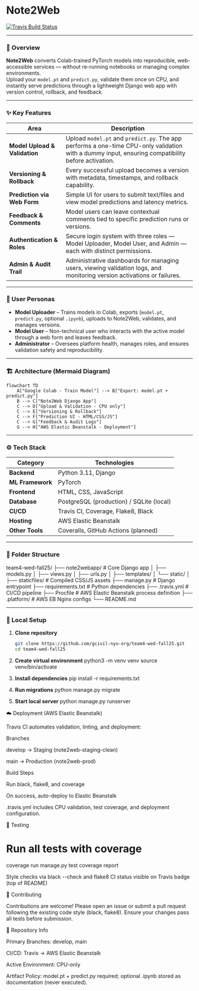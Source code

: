 # Note2Web  
[![Travis Build Status](https://app.travis-ci.com/gcivil-nyu-org/team4-wed-fall25.svg?token=9qX1QrRx4xW3zKHmcNRj&branch=develop)](https://app.travis-ci.com/gcivil-nyu-org/team4-wed-fall25)

---

### 🧠 Overview
**Note2Web** converts Colab-trained PyTorch models into reproducible, web-accessible services — without re-running notebooks or managing complex environments.  
Upload your `model.pt` and `predict.py`, validate them once on CPU, and instantly serve predictions through a lightweight Django web app with version control, rollback, and feedback.

---

### ✨ Key Features
| Area | Description |
|------|--------------|
| **Model Upload & Validation** | Upload `model.pt` and `predict.py`. The app performs a one-time CPU-only validation with a dummy input, ensuring compatibility before activation. |
| **Versioning & Rollback** | Every successful upload becomes a version with metadata, timestamps, and rollback capability. |
| **Prediction via Web Form** | Simple UI for users to submit text/files and view model predictions and latency metrics. |
| **Feedback & Comments** | Model users can leave contextual comments tied to specific prediction runs or versions. |
| **Authentication & Roles** | Secure login system with three roles — Model Uploader, Model User, and Admin — each with distinct permissions. |
| **Admin & Audit Trail** | Administrative dashboards for managing users, viewing validation logs, and monitoring version activations or failures. |

---

### 👥 User Personas
- **Model Uploader** – Trains models in Colab, exports (`model.pt`, `predict.py`, optional `.ipynb`), uploads to Note2Web, validates, and manages versions.  
- **Model User** – Non-technical user who interacts with the active model through a web form and leaves feedback.  
- **Administrator** – Oversees platform health, manages roles, and ensures validation safety and reproducibility.

---

### 🏗️ Architecture (Mermaid Diagram)

```mermaid
flowchart TD
    A["Google Colab - Train Model"] --> B["Export: model.pt + predict.py"]
    B --> C["Note2Web Django App"]
    C --> D["Upload & Validation - CPU only"]
    C --> E["Versioning & Rollback"]
    C --> F["Prediction UI - HTML/CSS/JS"]
    C --> G["Feedback & Audit Logs"]
    G --> H["AWS Elastic Beanstalk - Deployment"]
```

---

### ⚙️ Tech Stack
| Category | Technologies |
|-----------|--------------|
| **Backend** | Python 3.11, Django |
| **ML Framework** | PyTorch |
| **Frontend** | HTML, CSS, JavaScript |
| **Database** | PostgreSQL (production) / SQLite (local) |
| **CI/CD** | Travis CI, Coverage, Flake8, Black |
| **Hosting** | AWS Elastic Beanstalk |
| **Other Tools** | Coveralls, GitHub Actions (planned) |

---

### 🧩 Folder Structure
team4-wed-fall25/
├── note2webapp/ # Core Django app
│ ├── models.py
│ ├── views.py
│ ├── urls.py
│ ├── templates/
│ └── static/
│
├── staticfiles/ # Compiled CSS/JS assets
├── manage.py # Django entrypoint
├── requirements.txt # Python dependencies
├── .travis.yml # CI/CD pipeline
├── Procfile # AWS Elastic Beanstalk process definition
├── .platform/ # AWS EB Nginx configs
└── README.md

---

### 🚀 Local Setup
1. **Clone repository**
   ```bash
   git clone https://github.com/gcivil-nyu-org/team4-wed-fall25.git
   cd team4-wed-fall25
   
2. **Create virtual environment**
   python3 -m venv venv
   source venv/bin/activate

3. **Install dependencies**
   pip install -r requirements.txt

4. **Run migrations**
   python manage.py migrate
   
5. **Start local server**
   python manage.py runserver

☁️ Deployment (AWS Elastic Beanstalk)

Travis CI automates validation, linting, and deployment:

Branches

develop → Staging (note2web-staging-clean)

main → Production (note2web-prod)

Build Steps

Run black, flake8, and coverage

On success, auto-deploy to Elastic Beanstalk

.travis.yml includes CPU validation, test coverage, and deployment configuration.


🔬 Testing
# Run all tests with coverage
coverage run manage.py test
coverage report

Style checks via black --check and flake8
CI status visible on Travis badge (top of README)


🤝 Contributing

Contributions are welcome!
Please open an issue or submit a pull request following the existing code style (black, flake8).
Ensure your changes pass all tests before submission.


📂 Repository Info

Primary Branches: develop, main

CI/CD: Travis → AWS Elastic Beanstalk

Active Environment: CPU-only

Artifact Policy: model.pt + predict.py required; optional .ipynb stored as documentation (never executed).
